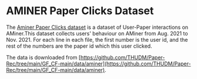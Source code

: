 # AMINER Paper Clicks Dataset

The [Aminer Paper Clicks dataset](https://open.aminer.cn/article?id=640878501c82ec0001a17f32) is a dataset of User-Paper interactions on AMiner.This dataset collects users' behaviour on AMiner from Aug. 2021 to Nov. 2021. For each line in each file, the first number is the user id, and the rest of the numbers are the paper id which this user clicked.

The data is downloaded from [https://github.com/THUDM/Paper-Rec/tree/main/GF_CF-main/data/aminer](https://github.com/THUDM/Paper-Rec/tree/main/GF_CF-main/data/aminer).
